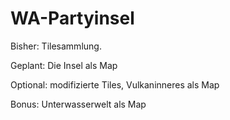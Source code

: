 # WA-Partyinsel

Bisher: Tilesammlung.

Geplant: Die Insel als Map

Optional: modifizierte Tiles, Vulkaninneres als Map

Bonus: Unterwasserwelt als Map
